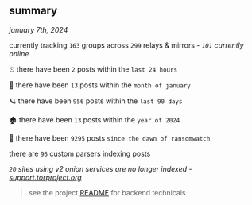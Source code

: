 
## summary
_january 7th, 2024_

currently tracking `163` groups across `299` relays & mirrors - _`101` currently online_

⏲ there have been `2` posts within the `last 24 hours`

🦈 there have been `13` posts within the `month of january`

🪐 there have been `956` posts within the `last 90 days`

🏚 there have been `13` posts within the `year of 2024`

🦕 there have been `9295` posts `since the dawn of ransomwatch`

there are `96` custom parsers indexing posts

_`20` sites using v2 onion services are no longer indexed - [support.torproject.org](https://support.torproject.org/onionservices/v2-deprecation/)_

> see the project [README](https://github.com/joshhighet/ransomwatch#ransomwatch--) for backend technicals
